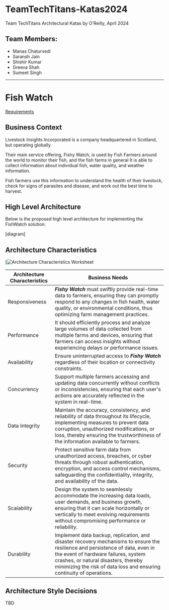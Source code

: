 # TeamTechTitans-Katas2024

Team TechTitans Architectural Katas by O'Reilly, April 2024

## Team Members:
- Manas Chaturvedi
- Saransh Jain
- Shishir Kumar
- Greeva Shah
- Sumeet Singh

---

# Fish Watch

[Requirements](Business/Overview.md)

## Business Context
Livestock Insights Incorporated is a company headquartered in Scotland, but
operating globally.

Their main service offering, Fishy Watch, is used by Fish Farmers around the world to monitor their fish, and the fish farms in general
It is able to collect information about individual fish, water quality, and weather information.

Fish farmers use this information to understand the health of their livestock, check for signs of parasites and disease, and work out the best time to harvest.

## High Level Architecture
Below is the proposed high level architecture for implementing the FishWatch solution:

[diagram]

## Architecture Characteristics

[![Architecture Characteristics Worksheet](Assets/architecture-characteristics-worksheet)

| Architecture Characteristics  | Business Needs |
| ------------- | ------------- |
| Responsiveness | ***Fishy Watch*** must swiftly provide real-time data to farmers, ensuring they can promptly respond to any changes in fish health, water quality, or environmental conditions, thus optimizing farm management practices. |
| Performance | It should efficiently process and analyze large volumes of data collected from multiple farms and devices, ensuring that farmers can access insights without experiencing delays or performance issues. |
| Availability | Ensure uninterrupted access to ***Fishy Watch*** regardless of their location or connectivity constraints. |
| Concurrency  | Support multiple farmers accessing and updating data concurrently without conflicts or inconsistencies, ensuring that each user's actions are accurately reflected in the system in real-time. |
| Data Integrity | Maintain the accuracy, consistency, and reliability of data throughout its lifecycle, implementing measures to prevent data corruption, unauthorized modifications, or loss, thereby ensuring the trustworthiness of the information available to farmers. |
| Security  | Protect sensitive farm data from unauthorized access, breaches, or cyber threats through robust authentication, encryption, and access control mechanisms, safeguarding the confidentiality, integrity, and availability of the data. |
| Scalability | Design the system to seamlessly accommodate the increasing data loads, user demands, and business growth, ensuring that it can scale horizontally or vertically to meet evolving requirements without compromising performance or reliability. |
| Durability | Implement data backup, replication, and disaster recovery mechanisms to ensure the resilience and persistence of data, even in the event of hardware failures, system crashes, or natural disasters, thereby minimizing the risk of data loss and ensuring continuity of operations. |

## Architecture Style Decisions

TBD





